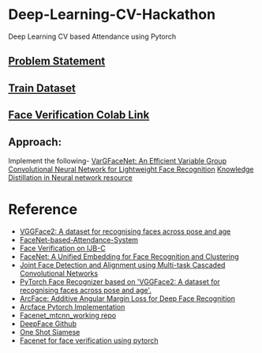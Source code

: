 # Deep-Learning-CV-Hackathon
Deep Learning CV based Attendance using Pytorch

## [Problem Statement](https://docs.google.com/document/d/1TMfs__aSROxfcXbHT0ohl7lrCi9e16Is8MSg9qDgonk/edit)

## [Train Dataset](https://drive.google.com/file/d/12_WTFi9ppvD-loaWUWpUar25Z3nT5k9P/view)

## [Face Verification Colab Link](https://colab.research.google.com/drive/1APFS_Ol5ys9d83XDgKIQhjJqiysqOql1?authuser=2#scrollTo=_HatB2hReIlp)

## **Approach:**

Implement the following-
[VarGFaceNet: An Efficient Variable Group Convolutional Neural Network for Lightweight Face Recognition](https://paperswithcode.com/paper/vargfacenet-an-efficient-variable-group)
[Knowledge Distillation in Neural network resource](https://www.youtube.com/results?search_query=knowledge+distillation+deep+learning)

# **Reference**

* [VGGFace2: A dataset for recognising faces across pose and age](https://paperswithcode.com/paper/vggface2-a-dataset-for-recognising-faces)
* [FaceNet-based-Attendance-System](https://github.com/Madhubalajb/FaceNet-based-Attendance-System)
* [Face Verification on IJB-C](https://paperswithcode.com/sota/face-verification-on-ijb-c)
* [FaceNet: A Unified Embedding for Face Recognition and Clustering](https://paperswithcode.com/paper/facenet-a-unified-embedding-for-face)
* [Joint Face Detection and Alignment using Multi-task Cascaded Convolutional Networks](https://paperswithcode.com/paper/joint-face-detection-and-alignment-using)
* [PyTorch Face Recognizer based on 'VGGFace2: A dataset for recognising faces across pose and age'.](https://github.com/cydonia999/VGGFace2-pytorch)
* [ArcFace: Additive Angular Margin Loss for Deep Face Recognition](https://paperswithcode.com/paper/arcface-additive-angular-margin-loss-for-deep)
* [Arcface Pytorch Implementation](https://github.com/TreB1eN/InsightFace_Pytorch)
* [Facenet_mtcnn_working repo](https://github.com/timesler/facenet-pytorch)
* [DeepFace Github](https://github.com/serengil/deepface)
* [One Shot Siamese](https://github.com/kevinzakka/one-shot-siamese)
* [Facenet for face verification using pytorch](https://github.com/tbmoon/facenet)

